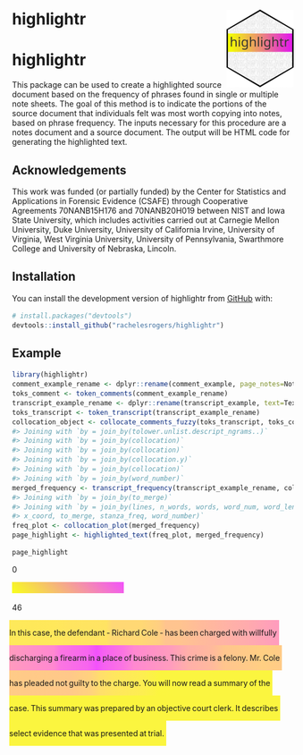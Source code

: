 
# highlightr <a href="https://rachelesrogers.github.io/highlightr/"><img src="man/figures/logo.png" align="right" height="139" alt="highlightr website" /></a>

<!-- README.md is generated from README.Rmd. Please edit that file -->

# highlightr

<!-- badges: start -->
<!-- badges: end -->

This package can be used to create a highlighted source document based
on the frequency of phrases found in single or multiple note sheets. The
goal of this method is to indicate the portions of the source document
that individuals felt was most worth copying into notes, based on phrase
frequency. The inputs necessary for this procedure are a notes document
and a source document. The output will be HTML code for generating the
highlighted text.

## Acknowledgements

This work was funded (or partially funded) by the Center for Statistics
and Applications in Forensic Evidence (CSAFE) through Cooperative
Agreements 70NANB15H176 and 70NANB20H019 between NIST and Iowa State
University, which includes activities carried out at Carnegie Mellon
University, Duke University, University of California Irvine, University
of Virginia, West Virginia University, University of Pennsylvania,
Swarthmore College and University of Nebraska, Lincoln.

## Installation

You can install the development version of highlightr from
[GitHub](https://github.com/) with:

``` r
# install.packages("devtools")
devtools::install_github("rachelesrogers/highlightr")
```

## Example

``` r
library(highlightr)
comment_example_rename <- dplyr::rename(comment_example, page_notes=Notes)
toks_comment <- token_comments(comment_example_rename)
transcript_example_rename <- dplyr::rename(transcript_example, text=Text)
toks_transcript <- token_transcript(transcript_example_rename)
collocation_object <- collocate_comments_fuzzy(toks_transcript, toks_comment)
#> Joining with `by = join_by(tolower.unlist.descript_ngrams..)`
#> Joining with `by = join_by(collocation)`
#> Joining with `by = join_by(collocation)`
#> Joining with `by = join_by(collocation.y)`
#> Joining with `by = join_by(collocation)`
#> Joining with `by = join_by(word_number)`
merged_frequency <- transcript_frequency(transcript_example_rename, collocation_object)
#> Joining with `by = join_by(to_merge)`
#> Joining with `by = join_by(lines, n_words, words, word_num, word_length,
#> x_coord, to_merge, stanza_freq, word_number)`
freq_plot <- collocation_plot(merged_frequency)
page_highlight <- highlighted_text(freq_plot, merged_frequency)
```

``` r
page_highlight
```

<div>

0

<div style="
    height: 20px;
    width: 200px;
    display: inline-block;
    background: linear-gradient(45deg, #F8FF1B , #F251FC );">

</div>

46

</div>

<div style="display: inline-block; padding:0px;
  margin-left:-5px; background: linear-gradient(to right,#FEE95A,#FEE95A) ">

In 

</div>

<div style="display: inline-block; padding:0px;
  margin-left:-5px; background: linear-gradient(to right,#FEE95A,#FEE85A) ">

this 

</div>

<div style="display: inline-block; padding:0px;
  margin-left:-5px; background: linear-gradient(to right,#FEE85A,#FFE85B) ">

case, 

</div>

<div style="display: inline-block; padding:0px;
  margin-left:-5px; background: linear-gradient(to right,#FFE85B,#FFE55F) ">

the 

</div>

<div style="display: inline-block; padding:0px;
  margin-left:-5px; background: linear-gradient(to right,#FFE55F,#FFE363) ">

defendant 

</div>

<div style="display: inline-block; padding:0px;
  margin-left:-5px; background: linear-gradient(to right,#FFE363,#FFD874) ">

- 

</div>

<div style="display: inline-block; padding:0px;
  margin-left:-5px; background: linear-gradient(to right,#FFD874,#FFD874) ">

Richard 

</div>

<div style="display: inline-block; padding:0px;
  margin-left:-5px; background: linear-gradient(to right,#FFD874,#FFCE82) ">

Cole 

</div>

<div style="display: inline-block; padding:0px;
  margin-left:-5px; background: linear-gradient(to right,#FFCE82,#FFC48F) ">

- 

</div>

<div style="display: inline-block; padding:0px;
  margin-left:-5px; background: linear-gradient(to right,#FFC48F,#FFC48F) ">

has 

</div>

<div style="display: inline-block; padding:0px;
  margin-left:-5px; background: linear-gradient(to right,#FFC48F,#FFBB9A) ">

been 

</div>

<div style="display: inline-block; padding:0px;
  margin-left:-5px; background: linear-gradient(to right,#FFBB9A,#FFB0A8) ">

charged 

</div>

<div style="display: inline-block; padding:0px;
  margin-left:-5px; background: linear-gradient(to right,#FFB0A8,#FFAAAE) ">

with 

</div>

<div style="display: inline-block; padding:0px;
  margin-left:-5px; background: linear-gradient(to right,#FFAAAE,#FF9BBE) ">

willfully 

</div>

<div style="display: inline-block; padding:0px;
  margin-left:-5px; background: linear-gradient(to right,#FF9BBE,#FF87D1) ">

discharging 

</div>

<div style="display: inline-block; padding:0px;
  margin-left:-5px; background: linear-gradient(to right,#FF87D1,#FB76E1) ">

a 

</div>

<div style="display: inline-block; padding:0px;
  margin-left:-5px; background: linear-gradient(to right,#FB76E1,#F764EF) ">

firearm 

</div>

<div style="display: inline-block; padding:0px;
  margin-left:-5px; background: linear-gradient(to right,#F764EF,#F251FC) ">

in 

</div>

<div style="display: inline-block; padding:0px;
  margin-left:-5px; background: linear-gradient(to right,#F251FC,#F660F2) ">

a 

</div>

<div style="display: inline-block; padding:0px;
  margin-left:-5px; background: linear-gradient(to right,#F660F2,#FB76E0) ">

place 

</div>

<div style="display: inline-block; padding:0px;
  margin-left:-5px; background: linear-gradient(to right,#FB76E0,#FF88D1) ">

of 

</div>

<div style="display: inline-block; padding:0px;
  margin-left:-5px; background: linear-gradient(to right,#FF88D1,#FF9CBD) ">

business. 

</div>

<div style="display: inline-block; padding:0px;
  margin-left:-5px; background: linear-gradient(to right,#FF9CBD,#FFAFA9) ">

This 

</div>

<div style="display: inline-block; padding:0px;
  margin-left:-5px; background: linear-gradient(to right,#FFAFA9,#FFB89E) ">

crime 

</div>

<div style="display: inline-block; padding:0px;
  margin-left:-5px; background: linear-gradient(to right,#FFB89E,#FFBF96) ">

is 

</div>

<div style="display: inline-block; padding:0px;
  margin-left:-5px; background: linear-gradient(to right,#FFBF96,#FFC58E) ">

a 

</div>

<div style="display: inline-block; padding:0px;
  margin-left:-5px; background: linear-gradient(to right,#FFC58E,#FFCB87) ">

felony. 

</div>

<div style="display: inline-block; padding:0px;
  margin-left:-5px; background: linear-gradient(to right,#FFCB87,#FFCF82) ">

Mr. 

</div>

<div style="display: inline-block; padding:0px;
  margin-left:-5px; background: linear-gradient(to right,#FFCF82,#FFCB87) ">

Cole 

</div>

<div style="display: inline-block; padding:0px;
  margin-left:-5px; background: linear-gradient(to right,#FFCB87,#FFCA88) ">

has 

</div>

<div style="display: inline-block; padding:0px;
  margin-left:-5px; background: linear-gradient(to right,#FFCA88,#FFC989) ">

pleaded 

</div>

<div style="display: inline-block; padding:0px;
  margin-left:-5px; background: linear-gradient(to right,#FFC989,#FFC88A) ">

not 

</div>

<div style="display: inline-block; padding:0px;
  margin-left:-5px; background: linear-gradient(to right,#FFC88A,#FFD27E) ">

guilty 

</div>

<div style="display: inline-block; padding:0px;
  margin-left:-5px; background: linear-gradient(to right,#FFD27E,#FFDE6C) ">

to 

</div>

<div style="display: inline-block; padding:0px;
  margin-left:-5px; background: linear-gradient(to right,#FFDE6C,#FFE65F) ">

the 

</div>

<div style="display: inline-block; padding:0px;
  margin-left:-5px; background: linear-gradient(to right,#FFE65F,#FDEE50) ">

charge. 

</div>

<div style="display: inline-block; padding:0px;
  margin-left:-5px; background: linear-gradient(to right,#FDEE50,#FBF53F) ">

You 

</div>

<div style="display: inline-block; padding:0px;
  margin-left:-5px; background: linear-gradient(to right,#FBF53F,#FBF540) ">

will 

</div>

<div style="display: inline-block; padding:0px;
  margin-left:-5px; background: linear-gradient(to right,#FBF540,#FBF540) ">

now 

</div>

<div style="display: inline-block; padding:0px;
  margin-left:-5px; background: linear-gradient(to right,#FBF540,#FBF540) ">

read 

</div>

<div style="display: inline-block; padding:0px;
  margin-left:-5px; background: linear-gradient(to right,#FBF540,#FBF53F) ">

a 

</div>

<div style="display: inline-block; padding:0px;
  margin-left:-5px; background: linear-gradient(to right,#FBF53F,#FBF53F) ">

summary 

</div>

<div style="display: inline-block; padding:0px;
  margin-left:-5px; background: linear-gradient(to right,#FBF53F,#FBF53F) ">

of 

</div>

<div style="display: inline-block; padding:0px;
  margin-left:-5px; background: linear-gradient(to right,#FBF53F,#FBF53F) ">

the 

</div>

<div style="display: inline-block; padding:0px;
  margin-left:-5px; background: linear-gradient(to right,#FBF53F,#FBF53F) ">

case. 

</div>

<div style="display: inline-block; padding:0px;
  margin-left:-5px; background: linear-gradient(to right,#FBF53F,#FBF53F) ">

This 

</div>

<div style="display: inline-block; padding:0px;
  margin-left:-5px; background: linear-gradient(to right,#FBF53F,#FBF53E) ">

summary 

</div>

<div style="display: inline-block; padding:0px;
  margin-left:-5px; background: linear-gradient(to right,#FBF53E,#FBF53E) ">

was 

</div>

<div style="display: inline-block; padding:0px;
  margin-left:-5px; background: linear-gradient(to right,#FBF53E,#FBF53E) ">

prepared 

</div>

<div style="display: inline-block; padding:0px;
  margin-left:-5px; background: linear-gradient(to right,#FBF53E,#FBF53F) ">

by 

</div>

<div style="display: inline-block; padding:0px;
  margin-left:-5px; background: linear-gradient(to right,#FBF53F,#FBF53F) ">

an 

</div>

<div style="display: inline-block; padding:0px;
  margin-left:-5px; background: linear-gradient(to right,#FBF53F,#FBF53F) ">

objective 

</div>

<div style="display: inline-block; padding:0px;
  margin-left:-5px; background: linear-gradient(to right,#FBF53F,#FBF53F) ">

court 

</div>

<div style="display: inline-block; padding:0px;
  margin-left:-5px; background: linear-gradient(to right,#FBF53F,#FBF53F) ">

clerk. 

</div>

<div style="display: inline-block; padding:0px;
  margin-left:-5px; background: linear-gradient(to right,#FBF53F,#FBF53F) ">

It 

</div>

<div style="display: inline-block; padding:0px;
  margin-left:-5px; background: linear-gradient(to right,#FBF53F,#FBF53F) ">

describes 

</div>

<div style="display: inline-block; padding:0px;
  margin-left:-5px; background: linear-gradient(to right,#FBF53F,#FBF53F) ">

select 

</div>

<div style="display: inline-block; padding:0px;
  margin-left:-5px; background: linear-gradient(to right,#FBF53F,#FBF53F) ">

evidence 

</div>

<div style="display: inline-block; padding:0px;
  margin-left:-5px; background: linear-gradient(to right,#FBF53F,#FBF53F) ">

that 

</div>

<div style="display: inline-block; padding:0px;
  margin-left:-5px; background: linear-gradient(to right,#FBF53F,#FBF53F) ">

was 

</div>

<div style="display: inline-block; padding:0px;
  margin-left:-5px; background: linear-gradient(to right,#FBF53F,#FBF53F) ">

presented 

</div>

<div style="display: inline-block; padding:0px;
  margin-left:-5px; background: linear-gradient(to right,#FBF53F,#FBF53F) ">

at 

</div>

<div style="display: inline-block; padding:0px;
  margin-left:-5px; background: linear-gradient(to right,#FBF53F,#FBF53F) ">

trial. 

</div>
